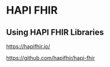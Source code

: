 # HAPI FHIR 

## Using HAPI FHIR Libraries

https://hapifhir.io/

https://github.com/hapifhir/hapi-fhir 